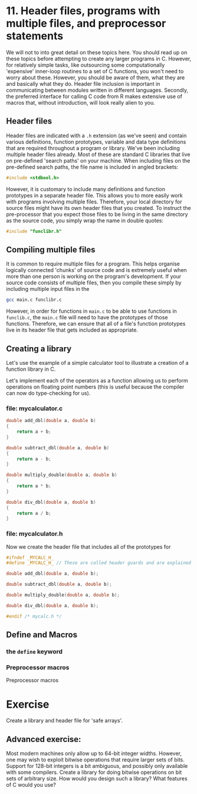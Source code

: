 # 11. Header files, programs with multiple files, and preprocessor statements

We will not to into great detail on these topics here. You should read up on these topics before attempting to create any larger programs in C. However, for relatively simple tasks, like outsourcing some computationally 'expensive' inner-loop routines to a set of C functions, you won't need to worry about these. However, you should be aware of them, what they are and basically what they do. Header file inclusion is important in communicating between modules written in different languages. Secondly, the preferred interface for calling C code from R makes extensive use of macros that, without introduction, will look really alien to you.

## Header files

Header files are indicated with a `.h` extension (as we've seen) and contain various definitions, function prototypes, variable and data type definitions that are required throughout a program or library. We've been including multiple header files already. Most of these are standard C libraries that live on pre-defined 'search paths' on your machine. When including files on the pre-defined search paths, the file name is included in angled brackets:

```C
#include <stdbool.h>
```

However, it is customary to include many definitions and function prototypes in a separate header file. This allows you to more easily work with programs involving multiple files. Therefore, your local directory for source files might have its own header files that you created. To instruct the pre-processor that you expect those files to be living in the same directory as the source code, you simply wrap the name in double quotes:

```C
#include "funclibr.h"
```

## Compiling multiple files

It is common to require multiple files for a program. This helps organise logically connected 'chunks' of source code and is extremely useful when more than one person is working on the program's development. If your source code consists of multiple files, then you compile these simply by including multiple input files in the 

```bash
gcc main.c funclibr.c
```

However, in order for functions in `main.c` to be able to use functions in `funclib.c`, the `main.c` file will need to have the prototypes of those functions. Therefore, we can ensure that all of a file's function prototypes live in its header file that gets included as appropriate.

## Creating a library

Let's use the example of a simple calculator tool to illustrate a creation of a function library in C.

Let's implement each of the operators as a function allowing us to perform operations on floating point numbers 
(this is useful because the compiler can now do type-checking for us).

### file: mycalculator.c
```C
double add_dbl(double a, double b)
{
    return a + b;
}

double subtract_dbl(double a, double b)
{
    return a - b;
}

double multiply_double(double a, double b)
{
    return a * b;
}

double div_dbl(double a, double b)
{
    return a / b;
}

```

### file: mycalculator.h
Now we create the header file that includes all of the prototypes for 

```C
#ifndef _MYCALC_H_
#define _MYCALC_H_ // These are called header guards and are explained later in the chapter.

double add_dbl(double a, double b);

double subtract_dbl(double a, double b);

double multiply_double(double a, double b);

double div_dbl(double a, double b);

#endif /* mycalc.h */

```


## Define and Macros

### the `define` keyword

### Preprocessor macros

Preprocessor macros 

# Exercise

Create a library and header file for 'safe arrays'.

## Advanced exercise: 
Most modern machines only allow up to 64-bit integer widths. However, one may wish to exploit bitwise operations that require larger sets of bits. Support for 128-bit integers is a bit ambiguous, and possibly only available with some compilers. Create a library for doing bitwise operations on bit sets of arbitrary size. How would you design such a library? What features of C would you use?
